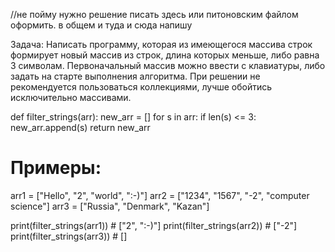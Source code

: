 //не пойму нужно решение писать здесь или питоновским файлом оформить. в общем и туда и сюда напишу

Задача: Написать программу, которая из имеющегося массива строк формирует новый массив из строк, длина которых меньше, либо равна 3 символам. Первоначальный массив можно ввести с клавиатуры, либо задать на старте выполнения алгоритма. При решении не рекомендуется пользоваться коллекциями, лучше обойтись исключительно массивами.


def filter_strings(arr):
    new_arr = []
    for s in arr:
        if len(s) <= 3:
            new_arr.append(s)
    return new_arr

# Примеры:
arr1 = ["Hello", "2", "world", ":-)"]
arr2 = ["1234", "1567", "-2", "computer science"]
arr3 = ["Russia", "Denmark", "Kazan"]

print(filter_strings(arr1))  # ["2", ":-)"]
print(filter_strings(arr2))  # ["-2"]
print(filter_strings(arr3))  # []